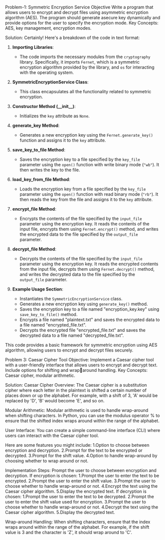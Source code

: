 Problem-1: Symmetric Encryption Service Objective
Write a program that allows users to encrypt and decrypt files using asymmetric encryption algorithm (AES). The program should generate asecure key dynamically and provide options for the user to specify the 
encryption mode.
Key Concepts: AES, key management, encryption modes.

Solution:
Certainly! Here's a breakdown of the code in text format:

1. **Importing Libraries**: 
    - The code imports the necessary modules from the `cryptography` library. Specifically, it imports `Fernet`, which is a symmetric encryption algorithm provided by the library, and `os` for interacting with the operating system.

2. **SymmetricEncryptionService Class**:
    - This class encapsulates all the functionality related to symmetric encryption.
  
3. **Constructor Method (\_\_init\_\_)**:
    - Initializes the `key` attribute as `None`.

4. **generate_key Method**:
    - Generates a new encryption key using the `Fernet.generate_key()` function and assigns it to the `key` attribute.

5. **save_key_to_file Method**:
    - Saves the encryption key to a file specified by the `key_file` parameter using the `open()` function with write binary mode (`"wb"`). It then writes the key to the file.

6. **load_key_from_file Method**:
    - Loads the encryption key from a file specified by the `key_file` parameter using the `open()` function with read binary mode (`"rb"`). It then reads the key from the file and assigns it to the `key` attribute.

7. **encrypt_file Method**:
    - Encrypts the contents of the file specified by the `input_file` parameter using the encryption key. It reads the contents of the input file, encrypts them using `Fernet.encrypt()` method, and writes the encrypted data to the file specified by the `output_file` parameter.

8. **decrypt_file Method**:
    - Decrypts the contents of the file specified by the `input_file` parameter using the encryption key. It reads the encrypted contents from the input file, decrypts them using `Fernet.decrypt()` method, and writes the decrypted data to the file specified by the `output_file` parameter.

9. **Example Usage Section**:
    - Instantiates the `SymmetricEncryptionService` class.
    - Generates a new encryption key using `generate_key()` method.
    - Saves the encryption key to a file named "encryption_key.key" using `save_key_to_file()` method.
    - Encrypts a file named "plaintext.txt" and saves the encrypted data to a file named "encrypted_file.txt".
    - Decrypts the encrypted file "encrypted_file.txt" and saves the decrypted data to a file named "decrypted_file.txt".

This code provides a basic framework for symmetric encryption using AES algorithm, allowing users to encrypt and decrypt files securely.


Problem 3: Caesar Cipher Tool
Objective: Implement a Caesar cipher tool with a user-friendly interface that allows users to encrypt and decrypt text. Include options for shifting and wrap￾around handling.
Key Concepts: Caesar cipher, modular arithmetic.

Solution:
Caesar Cipher Overview:
The Caesar cipher is a substitution cipher where each letter in the plaintext is shifted a certain number of places down or up the alphabet. For example, with a shift of 3, 'A' would be replaced by 'D', 'B' would become 'E', and so on.

Modular Arithmetic:
Modular arithmetic is used to handle wrap-around when shifting characters. In Python, you can use the modulus operator % to ensure that the shifted index wraps around within the range of the alphabet.

User Interface:
You can create a simple command-line interface (CLI) where users can interact with the Caesar cipher tool. 

Here are some features you might include:
  1.Option to choose between encryption and decryption.
  2.Prompt for the text to be encrypted or decrypted.
  3.Prompt for the shift value.
  4.Option to handle wrap-around by choosing whether to wrap around or not.
  
Implementation Steps:
Prompt the user to choose between encryption and decryption.
If encryption is chosen:
    1.Prompt the user to enter the text to be encrypted.
    2.Prompt the user to enter the shift value.
    3.Prompt the user to choose whether to handle wrap-around or not.
    4.Encrypt the text using the Caesar cipher algorithm.
    5.Display the encrypted text.
If decryption is chosen:
    1.Prompt the user to enter the text to be decrypted.
    2.Prompt the user to enter the shift value used for encryption.
    3.Prompt the user to choose whether to handle wrap-around or not.
    4.Decrypt the text using the Caesar cipher algorithm.
    5.Display the decrypted text.
    
Wrap-around Handling:
When shifting characters, ensure that the index wraps around within the range of the alphabet. 
For example, if the shift value is 3 and the character is 'Z', it should wrap around to 'C'.
